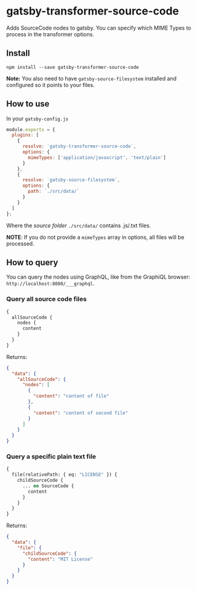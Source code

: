 # gatsby-transformer-source-code

Adds SourceCode nodes to gatsby. You can specify which MIME Types to process in the transformer options.

## Install

`npm install --save gatsby-transformer-source-code`

**Note:** You also need to have `gatsby-source-filesystem` installed and configured so it points to your files.

## How to use

In your `gatsby-config.js`

```javascript
module.exports = {
  plugins: [
    {
      resolve: `gatsby-transformer-source-code`,
      options: {
        mimeTypes: ['application/javascript', 'text/plain']
      }
    },
    {
      resolve: `gatsby-source-filesystem`,
      options: {
        path: `./src/data/`
      }
    }
  ]
};
```

Where the _source folder_ `./src/data/` contains .js/.txt files.

**NOTE**: If you do not provide a `mimeTypes` array in options, all files will be processed.

## How to query

You can query the nodes using GraphQL, like from the GraphiQL browser: `http://localhost:8000/___graphql`.

### Query all source code files

```graphql
{
  allSourceCode {
    nodes {
      content
    }
  }
}
```

Returns:

```json
{
  "data": {
    "allSourceCode": {
      "nodes": [
        {
          "content": "content of file"
        },
        {
          "content": "content of second file"
        }
      ]
    }
  }
}
```

### Query a specific plain text file

```graphql
{
  file(relativePath: { eq: "LICENSE" }) {
    childSourceCode {
      ... on SourceCode {
        content
      }
    }
  }
}
```

Returns:

```json
{
  "data": {
    "file": {
      "childSourceCode": {
        "content": "MIT License"
      }
    }
  }
}
```
